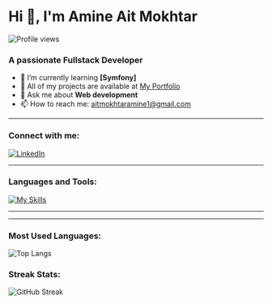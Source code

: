 # Hi 👋, I'm Amine Ait Mokhtar

![Profile views](https://komarev.com/ghpvc/?username=amine-aitmokhtar&color=blue)

### A passionate Fullstack Developer

- 🌱 I’m currently learning **[Symfony]**
- 🔗 All of my projects are available at [My Portfolio](https://amine--portfolio.netlify.app/)
- 💬 Ask me about **Web development**
- 📫 How to reach me: aitmokhtaramine1@gmail.com

---

### Connect with me:
[![LinkedIn](https://img.shields.io/badge/LinkedIn-0077B5?style=for-the-badge&logo=linkedin&logoColor=white)](https://www.linkedin.com/in/amine-aitmokhtar/)


---

### Languages and Tools:
[![My Skills](https://skillicons.dev/icons?i=react,nextjs,js,php,laravel,symfony,mysql,mongodb,typescript,nodejs,tailwind&theme=dark)](https://skillicons.dev)

---

---


### Most Used Languages:
![Top Langs](https://github-readme-stats.vercel.app/api/top-langs/?username=amine-aitmokhtar&layout=compact&theme=dark)

### Streak Stats:
![GitHub Streak](https://streak-stats.demolab.com?user=amine-aitmokhtar&theme=dark&date_format=M%20j%5B%2C%20Y%5D)


